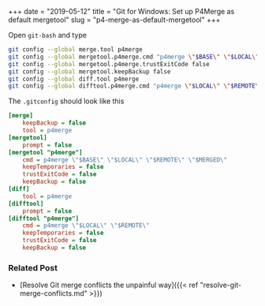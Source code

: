 +++
date = "2019-05-12"
title = "Git for Windows: Set up P4Merge as default mergetool"
slug = "p4-merge-as-default-mergetool"
+++

Open `git-bash` and type

```bash
git config --global merge.tool p4merge
git config --global mergetool.p4merge.cmd "p4merge \"$BASE\" \"$LOCAL\" \"$REMOTE\" \"$MERGED\""
git config --global mergetool.p4merge.trustExitCode false
git config --global mergetool.keepBackup false
git config --global diff.tool p4merge
git config --global difftool.p4merge.cmd "p4merge \"$LOCAL\" \"$REMOTE\""
```

The `.gitconfig` should look like this

```ini
[merge]
    keepBackup = false
    tool = p4merge
[mergetool]
    prompt = false
[mergetool "p4merge"]
    cmd = p4merge \"$BASE\" \"$LOCAL\" \"$REMOTE\" \"$MERGED\"
    keepTemporaries = false
    trustExitCode = false
    keepBackup = false
[diff]
    tool = p4merge
[difftool]
    prompt = false
[difftool "p4merge"]
    cmd = p4merge \"$LOCAL\" \"$REMOTE\"
    keepTemporaries = false
    trustExitCode = false
    keepBackup = false
```

### Related Post

* [Resolve Git merge conflicts the unpainful way]({{< ref "resolve-git-merge-conflicts.md" >}})
